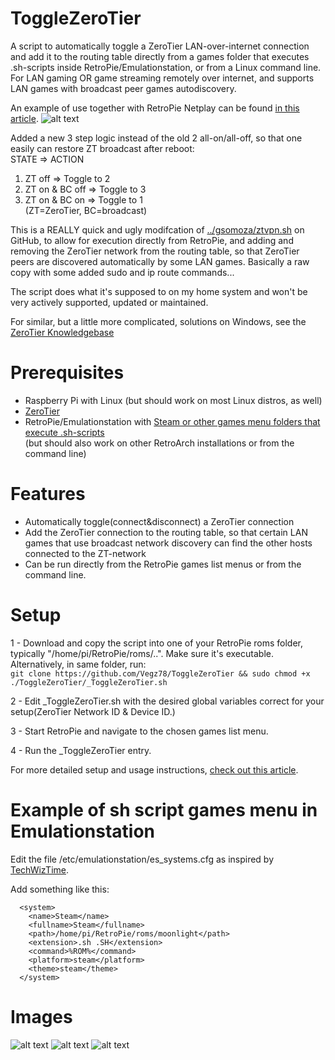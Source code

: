 # ToggleZeroTier
A script to automatically toggle a ZeroTier LAN-over-internet connection and add it to the routing table directly from a games folder that executes .sh-scripts inside RetroPie/Emulationstation, or from a Linux command line. For LAN gaming OR game streaming remotely over internet, and supports LAN games with broadcast peer games autodiscovery.

An example of use together with RetroPie Netplay can be found [in this article](https://translate.google.no/translate?sl=no&tl=en&u=https%3A%2F%2Fretrospill.ninja%2F2020%2F05%2Ftetris-faceoff%2F%23Sammen_remote).
![alt text](https://retrospill.ninja/wp-content/uploads/2020/05/Raspberry_TierZero.jpg)

Added a new 3 step logic instead of the old 2 all-on/all-off, so that one easily can restore ZT broadcast after reboot:<br>
STATE               =>      ACTION<br>
1. ZT off           =>	    Toggle to 2<br>
2. ZT on & BC off	=>	    Toggle to 3<br>
3. ZT on & BC on	=>	    Toggle to 1<br>	
(ZT=ZeroTier, BC=broadcast)

This is a REALLY quick and ugly modifcation of [../gsomoza/ztvpn.sh](https://gist.github.com/gsomoza/662ccfe13d628ec0a6ae0f858a5d99dc) on GitHub, to allow for execution directly from RetroPie, and adding and removing the ZeroTier network from the routing table, so that ZeroTier peers are discovered automatically by
some LAN games. Basically a raw copy with some added sudo and ip route commands... 

The script does what it's supposed to on my home system and won't be very actively supported, updated or maintained.

For similar, but a little more complicated, solutions on Windows, see the [ZeroTier Knowledgebase](https://zerotier.atlassian.net/wiki/spaces/SD/pages/7536695/Problems+With+LAN+Game+Announcements+and+Broadcasts+on+Windows)

# Prerequisites
- Raspberry Pi with Linux (but should work on most Linux distros, as well)
- [ZeroTier](https://www.zerotier.com/download/)
- RetroPie/Emulationstation with [Steam or other games menu folders that execute .sh-scripts](#Example-of-sh-script-games-menu-in-Emulationstation)
<br>(but should also work on other RetroArch installations or from the command line)

# Features
- Automatically toggle(connect&disconnect) a ZeroTier connection
- Add the ZeroTier connection to the routing table, so that certain LAN games that use broadcast network discovery can find the other hosts connected to the ZT-network
- Can be run directly from the RetroPie games list menus or from the command line.

# Setup
1 - Download and copy the script into one of your RetroPie roms folder, typically "/home/pi/RetroPie/roms/..". Make sure it's executable. <br>
    Alternatively, in same folder, run:<BR>
    ```git clone https://github.com/Vegz78/ToggleZeroTier && sudo chmod +x ./ToggleZeroTier/_ToggleZeroTier.sh```

2 - Edit _ToggleZeroTier.sh with the desired global variables correct for your setup(ZeroTier Network ID & Device ID.)

3 - Start RetroPie and navigate to the chosen games list menu.

4 - Run the _ToggleZeroTier entry.

For more detailed setup and usage instructions, [check out this article](https://translate.google.com/translate?hl=no&sl=no&tl=en&u=https%3A%2F%2Fretrospill.ninja%2F2020%2F05%2Fzerotier-pa-raspberry-pi%2F).

# Example of sh script games menu in Emulationstation
Edit the file /etc/emulationstation/es_systems.cfg as inspired by [TechWizTime](https://github.com/TechWizTime/moonlight-retropie).

Add something like this:
```
  <system>
    <name>Steam</name>
    <fullname>Steam</fullname>
    <path>/home/pi/RetroPie/roms/moonlight</path>
    <extension>.sh .SH</extension>
    <command>%ROM%</command>
    <platform>steam</platform>
    <theme>steam</theme>
  </system>
```
# Images
![alt text](https://retrospill.ninja/wp-content/uploads/2020/05/retro2png_13a.jpeg)
![alt text](https://retrospill.ninja/wp-content/uploads/2020/05/retro2png_10.jpeg)
![alt text](https://retrospill.ninja/wp-content/uploads/2020/05/retro2png_12.jpeg)
